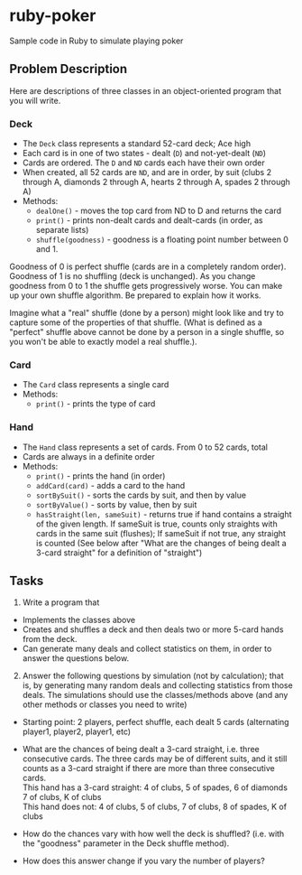 # ruby-poker

Sample code in Ruby to simulate playing poker

## Problem Description

Here are descriptions of three classes in an object-oriented program
that you will write.

### Deck

 - The `Deck` class represents a standard 52-card deck; Ace high
 - Each card is in one of two states - dealt (`D`) and not-yet-dealt (`ND`)
 - Cards are ordered. The `D` and `ND` cards each have their own order
 - When created, all 52 cards are `ND`, and are in order, by suit
   (clubs 2 through A, diamonds 2 through A,
   hearts 2 through A, spades 2 through A)
 - Methods:
   - `dealOne()` - moves the top card from ND to D and returns the card
   - `print()` - prints non-dealt cards and dealt-cards (in order, as separate lists)
   - `shuffle(goodness)` - goodness is a floating point number between 0 and 1.

Goodness of 0 is perfect shuffle (cards are in a completely random
order). Goodness of 1 is no shuffling (deck is unchanged).
As you change goodness from 0 to 1 the shuffle gets progressively worse.
You can make up your own shuffle algorithm. Be prepared
to explain how it works.

Imagine what a "real" shuffle (done by a person) might look like
and try to capture some of the properties of that shuffle.
(What is defined as a "perfect" shuffle above cannot be done by a
person in a single shuffle, so you won't be able to exactly
model a real shuffle.).

### Card

- The `Card` class represents a single card
- Methods:
  - `print()` - prints the type of card


### Hand
  
- The `Hand` class represents a set of cards. From 0 to 52 cards, total
- Cards are always in a definite order
- Methods:
  - `print()` - prints the hand (in order)
  - `addCard(card)` - adds a card to the hand
  - `sortBySuit()` - sorts the cards by suit, and then by value
  - `sortByValue()` - sorts by value, then by suit
  - `hasStraight(len, sameSuit)` - returns true if hand
contains a straight of the given length.
If sameSuit is true, counts only straights
with cards in the same suit (flushes);
If sameSuit if not true, any straight is counted
(See below after "What are the changes of being
dealt a 3-card straight" for a definition of
"straight")

## Tasks

1. Write a program that
 - Implements the classes above
 - Creates and shuffles a deck and then
   deals two or more 5-card hands from the deck.
 - Can generate many deals and collect statistics on them, in order
   to answer the questions below.

2. Answer the following questions by simulation (not by calculation); that is,
by generating many random deals and collecting statistics from those deals.
The simulations should use the classes/methods above (and any other methods
or classes you need to write)
 - Starting point: 2 players, perfect shuffle, each dealt 5 cards
   (alternating player1, player2, player1, etc)
 - What are the chances of being dealt a 3-card straight, i.e.  three
   consecutive cards.  The three cards may be of different suits, and
   it still counts as a 3-card straight if there are more than three
   consecutive cards.  
   This hand has a 3-card straight: 4 of clubs, 5 of spades, 6 of diamonds 7 of clubs, K of clubs  
   This hand does not: 4 of clubs, 5 of clubs,  7 of clubs, 8 of spades, K of clubs
  
 - How do the chances vary with how well the deck is shuffled?
   (i.e. with the "goodness" parameter in the Deck shuffle method).
 - How does this answer change if you vary the number of players?
